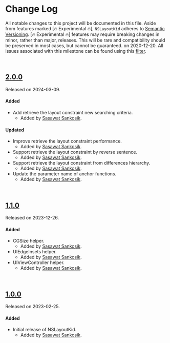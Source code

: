 # Change Log
All notable changes to this project will be documented in this file.
Aside from features marked [🔥 Experimental 🔥], `NSLayoutKid` adheres to [Semantic Versioning](https://semver.org/).
[🔥 Experimental 🔥] features may require breaking changes in minor, rather than major, releases. This will be rare and 
compatibility should be preserved in most cases, but cannot be guaranteed.
on 2020-12-20. All issues associated with this milestone can be found using this [filter](https://github.com/ssankosik/NSLayoutKid/milestone/75?closed=1).

&nbsp;

## [2.0.0](https://github.com/ssankosik/NSLayoutKid/releases/tag/2.0.0)
Released on 2024-03-09.

#### Added
- Add retrieve the layout constraint new searching criteria.
  - Added by [Sasawat Sankosik](https://github.com/ssankosik).

#### Updated
- Improve retrieve the layout constraint performance.
  - Added by [Sasawat Sankosik](https://github.com/ssankosik).
- Support retrieve the layout constraint by reverse sentence.
  - Added by [Sasawat Sankosik](https://github.com/ssankosik).
- Support retrieve the layout constraint from differences hierarchy.
  - Added by [Sasawat Sankosik](https://github.com/ssankosik).
- Update the parameter name of anchor functions.
  - Added by [Sasawat Sankosik](https://github.com/ssankosik).

&nbsp;

## [1.1.0](https://github.com/ssankosik/NSLayoutKid/releases/tag/1.1.0)
Released on 2023-12-26.

#### Added
- CGSize helper.
  - Added by [Sasawat Sankosik](https://github.com/ssankosik).
- UIEdgeInsets helper.
  - Added by [Sasawat Sankosik](https://github.com/ssankosik).
- UIViewController helper.
  - Added by [Sasawat Sankosik](https://github.com/ssankosik).

&nbsp;

## [1.0.0](https://github.com/ssankosik/NSLayoutKid/releases/tag/1.0.0)
Released on 2023-02-25.

#### Added
- Initial release of NSLayoutKid.
  - Added by [Sasawat Sankosik](https://github.com/ssankosik).
